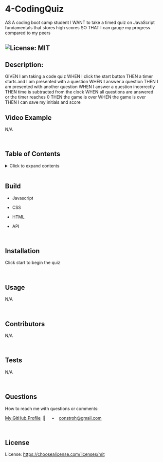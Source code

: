 # 4-CodingQuiz

AS A coding boot camp student I WANT to take a timed quiz on JavaScript fundamentals that stores high scores SO THAT I can gauge my progress compared to my peers

## ![License: MIT](https://img.shields.io/badge/License-MIT-yellow.svg)

## **Description:**

GIVEN I am taking a code quiz
WHEN I click the start button
THEN a timer starts and I am presented with a question
WHEN I answer a question
THEN I am presented with another question
WHEN I answer a question incorrectly
THEN time is subtracted from the clock
WHEN all questions are answered or the timer reaches 0
THEN the game is over
WHEN the game is over
THEN I can save my initials and score

## **Video Example**

N/A

  <br/>

## **Table of Contents**

  <details>
  <summary>Click to expand contents</summary>

### [Build](#Build)

### [Description](#Description)

### [Installation](#Installation)

### [Usage](#Usage)

### [Contributors](#Contributors)

### [Tests](#Tests)

### [Questions](#Questions)

### [License](#License)

  </details>

  <br/>

## **Build**

- Javascript
- CSS
- HTML
- API

  <br/>

## **Installation**

Click start to begin the quiz

  <br/>
  
  ## **Usage**
  N/A
  
  <br/>
  
  ## **Contributors**
N/A

  <br/>

## **Tests**

N/A

  <br/>

## **Questions**

How to reach me with questions or comments:

[My GitHub Profile](https://github.com/connbstro)&nbsp; 📂 &nbsp;&nbsp;&nbsp; • &nbsp;&nbsp;&nbsp;constroh@gmail.com&nbsp;

  <br/>

## **License**

License: https://choosealicense.com/licenses/mit
